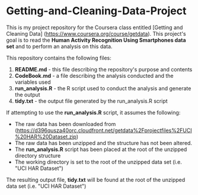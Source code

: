 # Getting-and-Cleaning-Data-Project
This is my project repository for the Coursera class entitled [Getting and Cleaning Data] (https://www.coursera.org/course/getdata).  This project's goal is to read the **Human Activity Recognition Using Smartphones data set** and to perform an analysis on this data.

This repository contains the following files:

1. **README.md** - this file describing the repository's purpose and contents
2. **CodeBook.md** - a file describing the analysis conducted and the variables used
3. **run_analysis.R** - the R script used to conduct the analysis and generate the output
4. **tidy.txt** - the output file generated by the run_analysis.R script

If attempting to use the **run_analysis.R** script, it assumes the following:

* The raw data has been downloaded from (https://d396qusza40orc.cloudfront.net/getdata%2Fprojectfiles%2FUCI%20HAR%20Dataset.zip) 
* The raw data has been unzipped and the structure has not been altered.
* The **run_analysis.R** script has been placed at the root of the unzipped directory structure
* The working directory is set to the root of the unzipped data set (i.e. "UCI HAR Dataset")

The resulting output file, **tidy.txt** will be found at the root of the unzipped data set (i.e. "UCI HAR Dataset")
